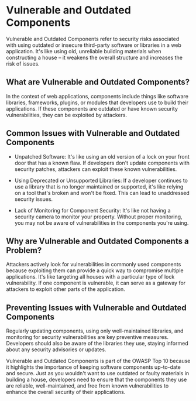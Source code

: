 # Vulnerable and Outdated Components
Vulnerable and Outdated Components refer to security risks associated with using outdated or insecure third-party software or libraries in a web application. It's like using old, unreliable building materials when constructing a house – it weakens the overall structure and increases the risk of issues.


## What are Vulnerable and Outdated Components? 
In the context of web applications, components include things like software libraries, frameworks, plugins, or modules that developers use to build their applications. If these components are outdated or have known security vulnerabilities, they can be exploited by attackers.

## Common Issues with Vulnerable and Outdated Components

- Unpatched Software: It's like using an old version of a lock on your front door that has a known flaw. If developers don't update components with security patches, attackers can exploit these known vulnerabilities.

- Using Deprecated or Unsupported Libraries: If a developer continues to use a library that is no longer maintained or supported, it's like relying on a tool that's broken and won't be fixed. This can lead to unaddressed security issues.

- Lack of Monitoring for Component Security: It's like not having a security camera to monitor your property. Without proper monitoring, you may not be aware of vulnerabilities in the components you're using.

## Why are Vulnerable and Outdated Components a Problem? 
Attackers actively look for vulnerabilities in commonly used components because exploiting them can provide a quick way to compromise multiple applications. It's like targeting all houses with a particular type of lock vulnerability. If one component is vulnerable, it can serve as a gateway for attackers to exploit other parts of the application.

## Preventing Issues with Vulnerable and Outdated Components 
Regularly updating components, using only well-maintained libraries, and monitoring for security vulnerabilities are key preventive measures. Developers should also be aware of the libraries they use, staying informed about any security advisories or updates.

Vulnerable and Outdated Components is part of the OWASP Top 10 because it highlights the importance of keeping software components up-to-date and secure. Just as you wouldn't want to use outdated or faulty materials in building a house, developers need to ensure that the components they use are reliable, well-maintained, and free from known vulnerabilities to enhance the overall security of their applications.
